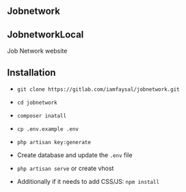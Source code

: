 ## Jobnetwork
## JobnetworkLocal

Job Network website

## Installation

* ```git clone https://gitlab.com/iamfaysal/jobnetwork.git```

* ```cd jobnetwork```

* ```composer inatall```

* ```cp .env.example .env```

* ```php artisan key:generate```

* Create database and update the ```.env``` file

* ```php artisan serve``` or create vhost 

* Additionally if it needs to add CSS/JS: ```npm install```
